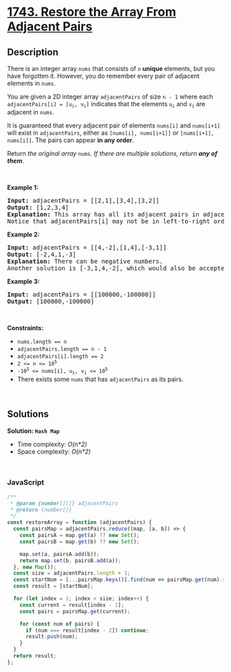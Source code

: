 # [1743. Restore the Array From Adjacent Pairs](https://leetcode.com/problems/restore-the-array-from-adjacent-pairs)

## Description

<div class="xFUwe" data-track-load="description_content"><p>There is an integer array <code>nums</code> that consists of <code>n</code> <strong>unique </strong>elements, but you have forgotten it. However, you do remember every pair of adjacent elements in <code>nums</code>.</p>

<p>You are given a 2D integer array <code>adjacentPairs</code> of size <code>n - 1</code> where each <code>adjacentPairs[i] = [u<sub>i</sub>, v<sub>i</sub>]</code> indicates that the elements <code>u<sub>i</sub></code> and <code>v<sub>i</sub></code> are adjacent in <code>nums</code>.</p>

<p>It is guaranteed that every adjacent pair of elements <code>nums[i]</code> and <code>nums[i+1]</code> will exist in <code>adjacentPairs</code>, either as <code>[nums[i], nums[i+1]]</code> or <code>[nums[i+1], nums[i]]</code>. The pairs can appear <strong>in any order</strong>.</p>

<p>Return <em>the original array </em><code>nums</code><em>. If there are multiple solutions, return <strong>any of them</strong></em>.</p>

<p>&nbsp;</p>
<p><strong class="example">Example 1:</strong></p>

<pre><strong>Input:</strong> adjacentPairs = [[2,1],[3,4],[3,2]]
<strong>Output:</strong> [1,2,3,4]
<strong>Explanation:</strong> This array has all its adjacent pairs in adjacentPairs.
Notice that adjacentPairs[i] may not be in left-to-right order.
</pre>

<p><strong class="example">Example 2:</strong></p>

<pre><strong>Input:</strong> adjacentPairs = [[4,-2],[1,4],[-3,1]]
<strong>Output:</strong> [-2,4,1,-3]
<strong>Explanation:</strong> There can be negative numbers.
Another solution is [-3,1,4,-2], which would also be accepted.
</pre>

<p><strong class="example">Example 3:</strong></p>

<pre><strong>Input:</strong> adjacentPairs = [[100000,-100000]]
<strong>Output:</strong> [100000,-100000]
</pre>

<p>&nbsp;</p>
<p><strong>Constraints:</strong></p>

<ul>
	<li><code>nums.length == n</code></li>
	<li><code>adjacentPairs.length == n - 1</code></li>
	<li><code>adjacentPairs[i].length == 2</code></li>
	<li><code>2 &lt;= n &lt;= 10<sup>5</sup></code></li>
	<li><code>-10<sup>5</sup> &lt;= nums[i], u<sub>i</sub>, v<sub>i</sub> &lt;= 10<sup>5</sup></code></li>
	<li>There exists some <code>nums</code> that has <code>adjacentPairs</code> as its pairs.</li>
</ul>
</div>

<p>&nbsp;</p>

## Solutions

**Solution: `Hash Map`**

- Time complexity: <em>O(n\*2)</em>
- Space complexity: <em>O(n\*2)</em>

<p>&nbsp;</p>

### **JavaScript**

```js
/**
 * @param {number[][]} adjacentPairs
 * @return {number[]}
 */
const restoreArray = function (adjacentPairs) {
  const pairsMap = adjacentPairs.reduce((map, [a, b]) => {
    const pairsA = map.get(a) ?? new Set();
    const pairsB = map.get(b) ?? new Set();

    map.set(a, pairsA.add(b));
    return map.set(b, pairsB.add(a));
  }, new Map());
  const size = adjacentPairs.length + 1;
  const startNum = [...pairsMap.keys()].find(num => pairsMap.get(num).size === 1);
  const result = [startNum];

  for (let index = 1; index < size; index++) {
    const current = result[index - 1];
    const pairs = pairsMap.get(current);

    for (const num of pairs) {
      if (num === result[index - 2]) continue;
      result.push(num);
    }
  }
  return result;
};
```
